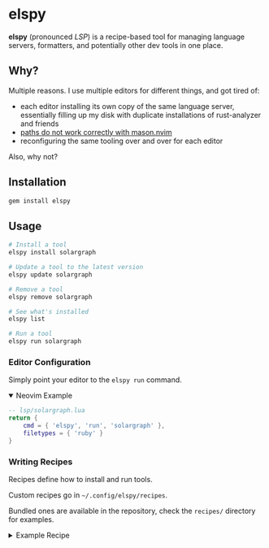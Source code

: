 # elspy

**elspy** (pronounced _LSP_) is a recipe-based tool for managing language servers, formatters, and potentially other dev tools in one place.

## Why?

Multiple reasons. I use multiple editors for different things, and got tired of:
- each editor installing its own copy of the same language server, essentially filling up my disk with duplicate installations of rust-analyzer and friends
- [paths do not work correctly with mason.nvim](https://github.com/mason-org/mason.nvim/issues/1315)
- reconfiguring the same tooling over and over for each editor

Also, why not?

## Installation

```bash
gem install elspy
```

## Usage

```bash
# Install a tool
elspy install solargraph

# Update a tool to the latest version
elspy update solargraph

# Remove a tool
elspy remove solargraph

# See what's installed
elspy list

# Run a tool
elspy run solargraph
```

### Editor Configuration

Simply point your editor to the `elspy run` command.

<details open>
    <summary>Neovim Example</summary>

```lua
-- lsp/solargraph.lua
return {
    cmd = { 'elspy', 'run', 'solargraph' },
    filetypes = { 'ruby' }
}
```

</details>

### Writing Recipes

Recipes define how to install and run tools. 

Custom recipes go in `~/.config/elspy/recipes`.

Bundled ones are available in the repository, check the `recipes/` directory for examples.

<details>
    <summary>Example Recipe</summary>

```rb
Elspy.recipe 'solargraph' do
  binary 'bin/solargraph'

  download do |version: :latest|
    gem_install 'solargraph', version
  end

  run do |args|
    ENV['GEM_HOME'] = @install_dir
    ENV['GEM_PATH'] = @install_dir

    exec binary_path, 'stdio', *args
  end
end
```

</details>
